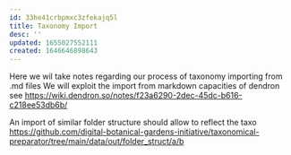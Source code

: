 ```yaml
---
id: 33he41crbpmxc3zfekajq5l
title: Taxonomy Import
desc: ''
updated: 1655027552111
created: 1646646898643
---
```


Here we wil take notes regarding our process of taxonomy importing from .md files
We will exploit the import from markdown capacities of dendron see https://wiki.dendron.so/notes/f23a6290-2dec-45dc-b616-c218ee53db6b/


An import of similar folder structure should allow to reflect the taxo https://github.com/digital-botanical-gardens-initiative/taxonomical-preparator/tree/main/data/out/folder_struct/a/b

